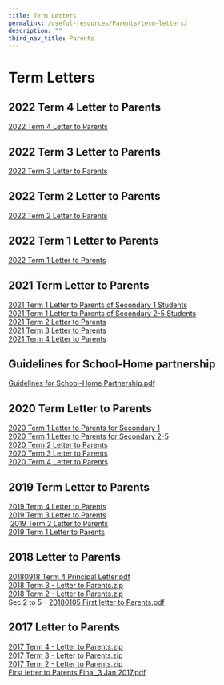 ```yaml
---
title: Term Letters
permalink: /useful-resources/Parents/term-letters/
description: ""
third_nav_title: Parents
---
```

# Term Letters


2022 Term 4 Letter to Parents
-----------------------------

[2022 Term 4 Letter to Parents](https://www.bukitbatoksec.moe.edu.sg/qql/slot/u537/Useful%20Resources/Parents/Term%20Letters/2022/20220919%20Term%204%20Principal%20Letter%20v2.pdf)

2022 Term 3 Letter to Parents
-----------------------------

[2022 Term 3 Letter to Parents](https://www.bukitbatoksec.moe.edu.sg/qql/slot/u537/Useful%20Resources/Parents/Term%20Letters/2022/20220624%20Term%203%20Principal%20Letter.pdf)

2022 Term 2 Letter to Parents
-----------------------------

[2022 Term 2 Letter to Parents](https://www.bukitbatoksec.moe.edu.sg/qql/slot/u537/Useful%20Resources/Parents/Term%20Letters/2022/20220325%20Term%202%20Principal%20Letter.pdf)

2022 Term 1 Letter to Parents
-----------------------------

[2022 Term 1 Letter to Parents](https://www.bukitbatoksec.moe.edu.sg/qql/slot/u537/Useful%20Resources/Parents/Term%20Letters/2022/20220105%20First%20letter%20to%20Parents.pdf)

2021 Term Letter to Parents
---------------------------

[2021 Term 1 Letter to Parents of Secondary 1 Students](https://bukitbatoksec.moe.edu.sg/qql/slot/u537/Useful%20Resources/Letter%20to%20Parents/2021/20210104%20First%20letter%20to%20Parents%20Sec%201.pdf)   
[2021 Term 1 Letter to Parents of Secondary 2-5 Students](https://bukitbatoksec.moe.edu.sg/qql/slot/u537/Useful%20Resources/Letter%20to%20Parents/2021/20210104%20First%20letter%20to%20Parents%20Sec%202-5.pdf)   
[2021 Term 2 Letter to Parents](https://www.bukitbatoksec.moe.edu.sg/qql/slot/u537/Useful%20Resources/Letter%20to%20Parents/2021/20210329%20Second%20letter%20to%20Parents.pdf)  
[2021 Term 3 Letter to Parents](https://www.bukitbatoksec.moe.edu.sg/qql/slot/u537/Useful%20Resources/Letter%20to%20Parents/2021/2021%20Term%203%20Letter%20to%20Parents.pdf)  
[2021 Term 4 Letter to Parents](https://www.bukitbatoksec.moe.edu.sg/qql/slot/u537/Useful%20Resources/Letter%20to%20Parents/2021/20210920%20Fourth%20Letter%20to%20Parents%201.pdf)  

Guidelines for School-Home partnership
--------------------------------------

[Guidelines for School-Home Partnership.pdf](https://bukitbatoksec.moe.edu.sg/qql/slot/u537/Our%20Partners/Parents/Guidelines%20for%20School-Home%20Partnership.pdf)

2020 Term Letter to Parents
---------------------------

[2020 Term 1 Letter to Parents for Secondary 1](https://bukitbatoksec.moe.edu.sg/qql/slot/u537/Parents%20Letter/2020/2020%20Term%201%20Letter%20to%20Parents%20(Sec%201).pdf)  
[2020 Term 1 Letter to Parents for Secondary 2-5](https://bukitbatoksec.moe.edu.sg/qql/slot/u537/Parents%20Letter/2020/2020%20Term%201%20Letter%20to%20Parents%20(Sec%202-5).pdf)  
[2020 Term 2 Letter to Parents](https://bukitbatoksec.moe.edu.sg/qql/slot/u537/Useful%20Resources/Letter%20to%20Parents/2020/20200323%20Term%202%20Principal%20Letter.pdf)   
[2020 Term 3 Letter to Parents](https://bukitbatoksec.moe.edu.sg/qql/slot/u537/Useful%20Resources/Letter%20to%20Parents/2020/20200602%20Term%203%20Principal%20Letter.pdf)   
[2020 Term 4 Letter to Parents](https://bukitbatoksec.moe.edu.sg/qql/slot/u537/Useful%20Resources/Letter%20to%20Parents/2020/BBSS%20Term%204%20Principal%20Letter%202020.pdf)   

2019 Term Letter to Parents
---------------------------

[2019 Term 4 Letter to Parents](https://bukitbatoksec.moe.edu.sg/qql/slot/u537/Parents%20Letter/2019/20190924%20Term%204%20Principal%20Letter.pdf)  
[2019 Term 3 Letter to Parents](https://bukitbatoksec.moe.edu.sg/qql/slot/u537/Parents%20Letter/2019/20190709%20Term%203%20Principal%20Letter.pdf)  
 [2019 Term 2 Letter to Parents](https://bukitbatoksec.moe.edu.sg/qql/slot/u537/Parents%20Letter/2019/2019%20-%20Term%202%20pdf.zip)  
[2019 Term 1 Letter to Parents](https://bukitbatoksec.moe.edu.sg/qql/slot/u537/Parents%20Letter/2019/2019_01_04%20-%20First%20Letter%20to%20Parents.zip)   

2018 Letter to Parents
----------------------

[20180918 Term 4 Principal Letter.pdf](https://bukitbatoksec-moe-edu-sg-admin.cwp.sg/qql/slot/u537/Parents%20Letter/2018/20180918%20Term%204%20Principal%20Letter.pdf)  
[2018 Term 3 - Letter to Parents.zip](https://bukitbatoksec-moe-edu-sg-admin.cwp.sg/qql/slot/u537/Parents%20Letter/2018/2018%20Term%203%20-%20Letter%20to%20Parents.zip)   
[2018 Term 2 - Letter to Parents.zip](https://bukitbatoksec-moe-edu-sg-admin.cwp.sg/qql/slot/u537/Parents%20Letter/2018/2018%20Term%202%20-%20Letter%20to%20Parents.zip)  
Sec 2 to 5 - [20180105 First letter to Parents.pdf](https://bukitbatoksec-moe-edu-sg-admin.cwp.sg/qql/slot/u537/Parents%20Letter/2018/20180105%20First%20letter%20to%20Parents.pdf)  

2017 Letter to Parents
----------------------

[2017 Term 4 - Letter to Parents.zip](https://bukitbatoksec-moe-edu-sg-admin.cwp.sg/qql/slot/u537/Our%20Partners/Parents/20170911%20Term%204%20Principal%20Letter.zip)  
[2017 Term 3 - Letter to Parents.zip](https://bukitbatoksec-moe-edu-sg-admin.cwp.sg/qql/slot/u537/Our%20Partners/Parents/20170705%20Term%203%20Principal%20Letter.zip)  
[2017 Term 2 - Letter to Parents.zip](https://bukitbatoksec-moe-edu-sg-admin.cwp.sg/qql/slot/u537/Our%20Partners/Parents/20170328%20Term%202%20Principal%20Letter.zip)  
[First letter to Parents Final\_3 Jan 2017.pdf](https://bukitbatoksec-moe-edu-sg-admin.cwp.sg/qql/slot/u537/Announcements/2017/Letter%20to%20parents/Term%201/20170103%20-%20First%20letter%20to%20Parents_Final.pdf)